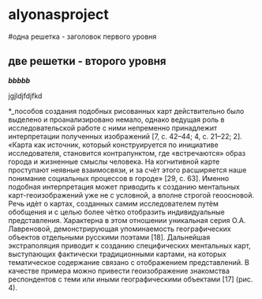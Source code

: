 # alyonasproject

#одна решетка - заголовок первого уровня
## две решетки - второго уровня

**_bbbbb_**

jgjldjfdjfkd

*_пособов создания подобных рисованных карт действительно было выделено и проанализировано немало, однако ведущая роль в исследовательской работе с ними непременно принадлежит интерпретации полученных изображений [7, с. 42–44; 4, с. 21–22; 2]. «Карта как источник, который конструируется по инициативе исследователя, становится контрапунктом, где «встречаются» образ города и жизненные смыслы человека. На когнитивной карте проступают неявные взаимосвязи, и за счѐт этого расширяется наше понимание социальных процессов в городе» [29, с. 63].
Именно подобная интерпретация может приводить к созданию ментальных карт-геоизображений уже не с условной, а вполне строгой геоосновой. Речь идѐт о картах, созданных самим исследователем путѐм обобщения и с целью более чѐтко отобразить индивидуальные представления. Характерна в этом отношении уникальная серия О.А. Лавреновой, демонстрирующая упоминаемость географических объектов отдельными русскими поэтами [18]. Дальнейшая экстраполяция приводит к созданию специфических ментальных карт, выступающих фактически традиционными картами, на которых тематическое содержание связано с отображением представлений. В качестве примера можно привести геоизображение знакомства респондентов с теми или иными географическими объектами [17] (рис. 4).

